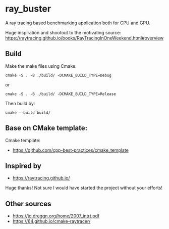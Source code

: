 # ray_buster

A ray tracing based benchmarking application both for CPU and GPU.

Huge inspiration and shootout to the motivating source: https://raytracing.github.io/books/RayTracingInOneWeekend.html#overview

## Build

Make the make files using Cmake:

```shell
cmake -S . -B ./build/ -DCMAKE_BUILD_TYPE=Debug
```

or

```shell
cmake -S . -B ./build/ -DCMAKE_BUILD_TYPE=Release
```

Then build by:

```shell
cmake --build build/
```

## Base on CMake template:

Cmake template:

- https://github.com/cpp-best-practices/cmake_template

## Inspired by

- https://raytracing.github.io/

Huge thanks! Not sure I would have started the project without your efforts!

## Other sources

- https://jo.dreggn.org/home/2007_intrt.pdf
- https://64.github.io/cmake-raytracer/
